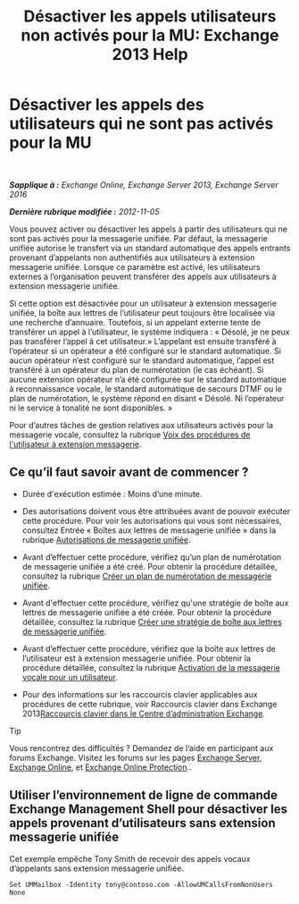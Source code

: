 ﻿---
title: 'Désactiver les appels utilisateurs non activés pour la MU: Exchange 2013 Help'
TOCTitle: Désactiver les appels des utilisateurs qui ne sont pas activés pour la MU
ms:assetid: 272ff4ab-b4d9-4647-98e2-7c171f9dfc3f
ms:mtpsurl: https://technet.microsoft.com/fr-fr/library/JJ673516(v=EXCHG.150)
ms:contentKeyID: 50477688
ms.date: 05/23/2018
mtps_version: v=EXCHG.150
ms.translationtype: MT
---

# Désactiver les appels des utilisateurs qui ne sont pas activés pour la MU

 

_**Sapplique à :** Exchange Online, Exchange Server 2013, Exchange Server 2016_

_**Dernière rubrique modifiée :** 2012-11-05_

Vous pouvez activer ou désactiver les appels à partir des utilisateurs qui ne sont pas activés pour la messagerie unifiée. Par défaut, la messagerie unifiée autorise le transfert via un standard automatique des appels entrants provenant d’appelants non authentifiés aux utilisateurs à extension messagerie unifiée. Lorsque ce paramètre est activé, les utilisateurs externes à l’organisation peuvent transférer des appels aux utilisateurs à extension messagerie unifiée.

Si cette option est désactivée pour un utilisateur à extension messagerie unifiée, la boîte aux lettres de l’utilisateur peut toujours être localisée via une recherche d’annuaire. Toutefois, si un appelant externe tente de transférer un appel à l’utilisateur, le système indiquera : « Désolé, je ne peux pas transférer l’appel à cet utilisateur.» L’appelant est ensuite transféré à l’opérateur si un opérateur a été configuré sur le standard automatique. Si aucun opérateur n’est configuré sur le standard automatique, l’appel est transféré à un opérateur du plan de numérotation (le cas échéant). Si aucune extension opérateur n’a été configurée sur le standard automatique à reconnaissance vocale, le standard automatique de secours DTMF ou le plan de numérotation, le système répond en disant « Désolé. Ni l’opérateur ni le service à tonalité ne sont disponibles. »

Pour d’autres tâches de gestion relatives aux utilisateurs activés pour la messagerie vocale, consultez la rubrique [Voix des procédures de l'utilisateur à extension messagerie](voice-mail-enabled-user-procedures-exchange-2013-help.md).

## Ce qu’il faut savoir avant de commencer ?

  - Durée d'exécution estimée : Moins d’une minute.

  - Des autorisations doivent vous être attribuées avant de pouvoir exécuter cette procédure. Pour voir les autorisations qui vous sont nécessaires, consultez Entrée « Boîtes aux lettres de messagerie unifiée » dans la rubrique [Autorisations de messagerie unifiée](unified-messaging-permissions-exchange-2013-help.md).

  - Avant d’effectuer cette procédure, vérifiez qu’un plan de numérotation de messagerie unifiée a été créé. Pour obtenir la procédure détaillée, consultez la rubrique [Créer un plan de numérotation de messagerie unifiée](create-a-um-dial-plan-exchange-2013-help.md).

  - Avant d'effectuer cette procédure, vérifiez qu'une stratégie de boîte aux lettres de messagerie unifiée a été créée. Pour obtenir la procédure détaillée, consultez la rubrique [Créer une stratégie de boîte aux lettres de messagerie unifiée](create-a-um-mailbox-policy-exchange-2013-help.md).

  - Avant d’effectuer cette procédure, vérifiez que la boîte aux lettres de l’utilisateur est à extension messagerie unifiée. Pour obtenir la procédure détaillée, consultez la rubrique [Activation de la messagerie vocale pour un utilisateur](enable-a-user-for-voice-mail-exchange-2013-help.md).

  - Pour des informations sur les raccourcis clavier applicables aux procédures de cette rubrique, voir Raccourcis clavier dans Exchange 2013[Raccourcis clavier dans le Centre d’administration Exchange](keyboard-shortcuts-in-the-exchange-admin-center-exchange-online-protection-help.md).

> [!TIP]
> Vous rencontrez des difficultés ? Demandez de l’aide en participant aux forums Exchange. Visitez les forums sur les pages <a href="https://go.microsoft.com/fwlink/p/?linkid=60612">Exchange Server</a>, <a href="https://go.microsoft.com/fwlink/p/?linkid=267542">Exchange Online</a>, et <a href="https://go.microsoft.com/fwlink/p/?linkid=285351">Exchange Online Protection</a>..


## Utiliser l’environnement de ligne de commande Exchange Management Shell pour désactiver les appels provenant d’utilisateurs sans extension messagerie unifiée

Cet exemple empêche Tony Smith de recevoir des appels vocaux d’appelants sans extension messagerie unifiée.

    Set UMMailbox -Identity tony@contoso.com -AllowUMCallsFromNonUsers None

